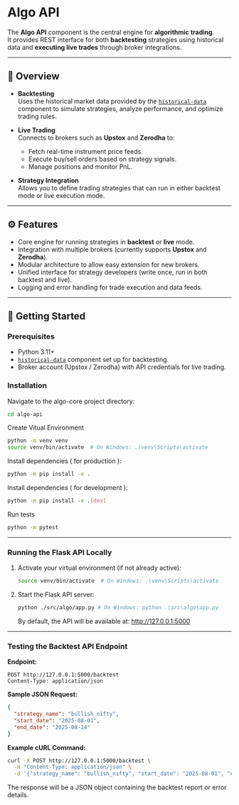 # Algo API

The **Algo API** component is the central engine for **algorithmic trading**.  
It provides REST interface for both **backtesting** strategies using historical data and **executing live trades** through broker integrations.

---

## 📌 Overview

- **Backtesting**  
  Uses the historical market data provided by the [`historical-data`](../historical_data/README.md) component to simulate strategies, analyze performance, and optimize trading rules.

- **Live Trading**  
  Connects to brokers such as **Upstox** and **Zerodha** to:
  - Fetch real-time instrument price feeds.
  - Execute buy/sell orders based on strategy signals.
  - Manage positions and monitor PnL.

- **Strategy Integration**  
  Allows you to define trading strategies that can run in either backtest mode or live execution mode.

---

## ⚙️ Features

- Core engine for running strategies in **backtest** or **live** mode.
- Integration with multiple brokers (currently supports **Upstox** and **Zerodha**).
- Modular architecture to allow easy extension for new brokers.
- Unified interface for strategy developers (write once, run in both backtest and live).
- Logging and error handling for trade execution and data feeds.

---

## 🚀 Getting Started

### Prerequisites
- Python 3.11+  
- [`historical-data`](../historical_data/README.md) component set up for backtesting.  
- Broker account (Upstox / Zerodha) with API credentials for live trading.

### Installation

Navigate to the algo-core project directory:  

```bash
cd algo-api
```

Create Vitual Environment
```bash
python -m venv venv
source venv/bin/activate  # On Windows: .\venv\Scripts\activate
```

Install dependencies ( for production ):  

```bash
python -m pip install -e .   
```

Install dependencies ( for development ):  

```bash
python -m pip install -e .[dev]   
```

Run tests

```bash
python -m pytest
```


---

### Running the Flask API Locally

1. Activate your virtual environment (if not already active):

   ```bash
   source venv/bin/activate  # On Windows: .\venv\Scripts\activate
   ```

2. Start the Flask API server:

   ```bash
   python ./src/algo/app.py # On Windows: python .\src\algo\app.py
   ```
   By default, the API will be available at: http://127.0.0.1:5000

---

### Testing the Backtest API Endpoint

**Endpoint:**

```
POST http://127.0.0.1:5000/backtest
Content-Type: application/json
```

**Sample JSON Request:**

```json
{
  "strategy_name": "bullish_nifty",
  "start_date": "2025-08-01",
  "end_date": "2025-08-14"
}
```

**Example cURL Command:**

```bash
curl -X POST http://127.0.0.1:5000/backtest \
  -H "Content-Type: application/json" \
  -d '{"strategy_name": "bullish_nifty", "start_date": "2025-08-01", "end_date": "2025-08-14"}'
```

The response will be a JSON object containing the backtest report or error details.
